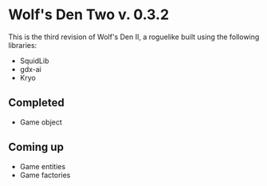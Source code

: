 # Wolf's Den Two v. 0.3.2

This is the third revision of Wolf's Den II, a roguelike built using the following libraries:

* SquidLib
* gdx-ai
* Kryo

## Completed

* Game object

## Coming up

* Game entities
* Game factories

